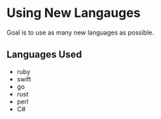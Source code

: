 # Using New Langauges
Goal is to use as many new languages as possible.

## Languages Used
- ruby
- swift
- go
- rust
- perl
- C#